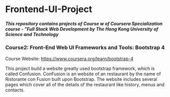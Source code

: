 # Frontend-UI-Project
##### This repository contains projects of Course w of Coursera Specialization course - "Full Stack Web Development by The Hong Kong University of Science and Technology
### Course2: Front-End Web UI Frameworks and Tools: Bootstrap 4
Course Website: https://www.coursera.org/learn/bootstrap-4

This project build a website greatly used bootstrap framework, which is called Confusion.
ConFusion is an website of an restaurant by the name of Ristorante con Fusion built upon Bootstrap. The website includes several pages which cover all of the details of the restaurant like history, menus and contacts.
